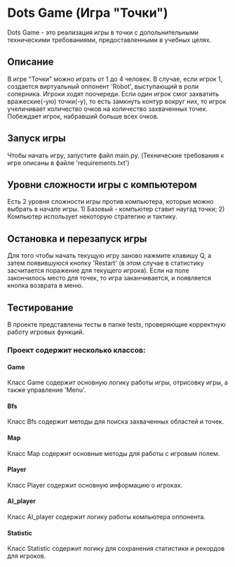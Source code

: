 # Dots Game (Игра "Точки")

Dots Game - это реализация игры в точки с допольнительными техническими требованиями, предоставленными в учебных целях.

## Описание

В игре "Точки" можно играть от 1 до 4 человек. В случае, если игрок 1, создается виртуальный оппонент 'Robot', выступающий в роли соперника. Игроки ходят поочереди. Если один игрок смог захватить вражеские(-ую) точки(-у), то есть замкнуть контур вокруг них, то игрок учеличивает количество очков на количество захваченных точек.
Побеждает игрок, набравший больше всех очков. 

## Запуск игры
Чтобы начать игру, запустите файл main.py. (Технические требования к игре описаны в файле 'requirements.txt')

## Уровни сложности игры с компьютером

Есть 2 уровня сложности игры против компьютера, которые можно выбрать в начале игры. 1) Базовый - компьютер ставит наугад точки; 2) Компьютер использует некоторую стратегию и тактику.

## Остановка и перезапуск игры

Для того чтобы начать текущую игру заново нажмите клавишу Q, а затем появившуюся кнопку 'Restart' (в этом случае в статистику засчитается поражение для текущего игрока).
Если на поле закончилось место для точек, то игра заканчивается, и появляется кнопка возврата в меню.

## Тестирование

В проекте представлены тесты в папке tests, проверяющие корректную работу игровых функций.

### Проект содержит несколько классов:

#### Game

Класс Game содержит основную логику работы игры, отрисовку игры, а также управление 'Menu'.

#### Bfs

Класс Bfs содержит методы для поиска захваченных областей и точек.

#### Map

Класс Map содержит основные методы для работы с игровым полем.

#### Player
Класс Player содержит основную информацию о игроках.

#### AI_player
Класс AI_player содержит логику работы компьютера оппонента.

#### Statistic
Класс Statistic содержит логику для сохранения статистики и рекордов для игроков.